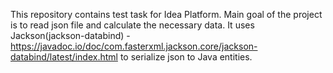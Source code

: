 This repository contains test task for Idea Platform.
Main goal of the project is to read json file and calculate the necessary data.
It uses Jackson(jackson-databind) - https://javadoc.io/doc/com.fasterxml.jackson.core/jackson-databind/latest/index.html to serialize json to Java entities.
